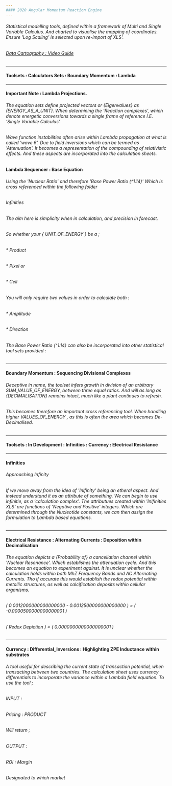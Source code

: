 ```yaml
---
#### 2020 Angular Momentum Reaction Engine
---
```


###### Statistical modelling tools, defined within a framework of Multi and Single Variable Calculus. And charted to visualise the mapping of coordinates. Ensure 'Log Scaling' is selected upon re-import of XLS'. 
###### [Data Cartography : Video Guide](https://vimeo.com/eckohaus) 

---

#### Toolsets : Calculators Sets : Boundary Momentum : Lambda

---


#### Important Note : Lambda Projections. 

###### The equation sets define projected vectors or {Eigenvalues} as (ENERGY_AS_A_UNIT). When determining the ‘Reaction complexes’, which denote energetic conversions towards a single frame of reference I.E. ‘Single Variable Calculus’.

###### Wave function instabilities often arise within Lambda propagation at what is called 'wave 6'. Due to field inversions which can be termed as 'Attenuation'. It becomes a representation of the compounding of relativistic effects. And these aspects are incorporated into the calculation sheets. 


#### Lambda Sequencer : Base Equation

###### Using the 'Nuclear Ratio' and therefore 'Base Power Ratio (^1.14)' Which is cross referenced within the following folder 

###### Infinities 

###### The aim here is simplicity when in calculation, and precision in forecast. 
###### So whether your { UNIT_OF_ENERGY } be a ;

###### * Product
###### * Pixel or
###### * Cell

###### You will only require two values in order to calculate both :

###### * Amplitude
###### * Direction 

###### The Base Power Ratio (^1.14) can also be incorporated into other statistical tool sets provided :

---

#### Boundary Momentum : Sequencing Divisional Complexes

###### Deceptive in name, the toolset infers growth in division of an arbitrary SUM_VALUE_OF_ENERGY, between three equal ratios. And will as long as {DECIMALISATION} remains intact, much like a plant continues to refresh.

###### This becomes therefore an important cross referencing tool. When handling higher VALUES_OF_ENERGY , as this is often the area which becomes De-Decimalised.

---

#### Toolsets : In Development : Infinities : Currency : Electrical Resistance

---


#### Infinities

###### Approaching Infinity
###### If we move away from the idea of 'Inifinity' being an etheral aspect. And instead understand it as an attribute of something. We can begin to use infinitie, as a 'calculation complex'. The attributues created within 'Inifinities XLS' are functions of 'Negative and Positive' integers. Which are determined through the Nucleotide constants, we can then assign the formulation to Lambda based equations.

---

#### Electrical Resistance : Alternating Currents : Deposition within Decimalisation

###### The equation depicts a {Probability of} a cancellation channel within 'Nuclear Resonance'. Which establishes the attenuation cycle. And this becomes an equation to experiment against. It is unclear whether the calculation holds within both MhZ Frequency Bands and AC Alternating Currents. Tho if accurate this would establish the redox potential within metallic structures, as well as calcification deposits within cellular organisms. 

###### ( 0.0012000000000000000 - 0.0012500000000000000 ) = ( -0.0000500000000000001 )

###### ( Redox Depiction ) = ( 0.0000000000000000001 )

---

#### Currency : Differential_Inversions : Highlighting ZPE Inductance within substrates

###### A tool useful for describing the current state of transaction potential, when transacting between two countries. The calculation sheet uses currency differentials to incorporate the variance within a Lambda field equation. To use the tool ; 

###### INPUT : 
###### Pricing : PRODUCT

###### Will return ;
###### OUTPUT : 

###### ROI : Margin 
###### Designated to which market
